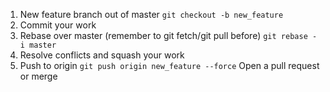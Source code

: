 1. New feature branch out of master 
`git checkout -b new_feature`
2. Commit your work
3. Rebase over master (remember to git fetch/git pull before)
`git rebase -i master`
4. Resolve conflicts and squash your work
5. Push to origin
`git push origin new_feature --force`
Open a pull request or merge
